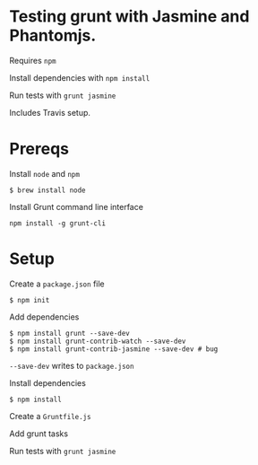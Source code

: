# Testing grunt with Jasmine and Phantomjs.

Requires `npm`

Install dependencies with `npm install`

Run tests with `grunt jasmine`

Includes Travis setup.

# Prereqs

Install `node` and `npm`

```
$ brew install node
```

Install Grunt command line interface

```
npm install -g grunt-cli
```

# Setup

Create a `package.json` file

```
$ npm init
```

Add dependencies

```
$ npm install grunt --save-dev
$ npm install grunt-contrib-watch --save-dev
$ npm install grunt-contrib-jasmine --save-dev # bug
```

`--save-dev` writes to `package.json`

Install dependencies

```
$ npm install
```

Create a `Gruntfile.js`

Add grunt tasks

Run tests with `grunt jasmine`


